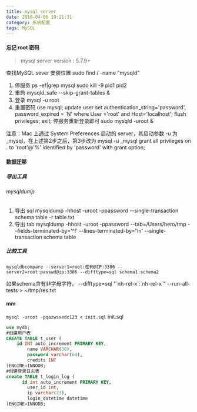 ```yaml
---
title: mysql server
date: 2018-04-06 19:21:31
category: 系统配置
tags: MySQL
---
```

#### 忘记 root 密码
> mysql server version : 5.7.9+

查找MySQL sever 安装位置
sudo find / -name "mysqld"

1. 停服务
ps -ef|grep mysql
sudo kill -9 pid1 pid2			
2. 重启
mysqld_safe --skip-grant-tables &
3. 登录
mysql -u root 
4. 重置密码
use mysql;
update user set authentication_string='password', password_expired = 'N' where User ='root' and Host='localhost';
flush privileges;
exit;
停服务重新登录即可
sudo mysqld -uroot &

注意：Mac 上通过 System Preferences 启动的 server，其启动参数 -u 为 _mysql，在上述第2步之后，第3步改为
mysql -u _mysql
grant all privileges on *.* to 'root'@'%' identified by 'password' with grant option;


#### 数据迁移
##### 导出工具
###### mysqldump
1. 导出 sql
mysqldump -hhost -uroot -ppassword --single-transaction schema table -r table.txt
2. 导出 tab
mysqldump -hhost -uroot -ppassword --tab=/Users/hero/tmp --fields-terminated-by='^!' --lines-terminated-by='\n' --single-transaction schema table

##### 比较工具 
```
mysqldbcompare --server1=root:密码@IP:3306 --server2=root:passwd@ip:3306 --difftype=sql schema1:schema2
```
 如果schema含有非字母字符，
 --difftype=sql "\`nh-rel-x\`:\`nh-rel-x\`" --run-all-tests > ~/tmp/res.txt

#### mm
`mysql -uroot -pqazwsxedc123 < init.sql`
init.sql
```sql
use mydb;
#创建用户表
CREATE TABLE t_user (
    id INT auto_increment PRIMARY KEY,
        name VARCHAR(30),
        password varchar(64),
        credits INT
)ENGINE=INNODB;
#创建登录日志表
create TABLE t_login_log (
      id int auto_increment PRIMARY KEY,
        user_id int,
        ip varchar(23),
        login_datetime datetime
)ENGINE=INNODB;
```







